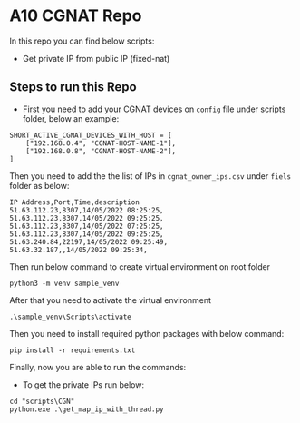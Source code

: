 # A10 CGNAT Repo

In this repo you can find below scripts:

- Get private IP from public IP (fixed-nat)

## Steps to run this Repo

- First you need to add your CGNAT devices on `config` file under scripts folder, below an example:

```
SHORT_ACTIVE_CGNAT_DEVICES_WITH_HOST = [
	["192.168.0.4", "CGNAT-HOST-NAME-1"],
	["192.168.0.8", "CGNAT-HOST-NAME-2"],
]
```

Then you need to add the the list of IPs in `cgnat_owner_ips.csv` under `fiels` folder as below:

```
IP Address,Port,Time,description
51.63.112.23,8307,14/05/2022 08:25:25,
51.63.112.23,8307,14/05/2022 09:25:25,
51.63.112.23,8307,14/05/2022 07:25:25,
51.63.112.23,8307,14/05/2022 09:25:25,
51.63.240.84,22197,14/05/2022 09:25:49,
51.63.32.187,,14/05/2022 09:25:34,
```

Then run below command to create virtual environment on root folder

```
python3 -m venv sample_venv
```

After that you need to activate the virtual environment

```
.\sample_venv\Scripts\activate
```

Then you need to install required python packages with below command:

```
pip install -r requirements.txt
```

Finally, now you are able to run the commands:

- To get the private IPs run below:

```
cd "scripts\CGN"
python.exe .\get_map_ip_with_thread.py
```
